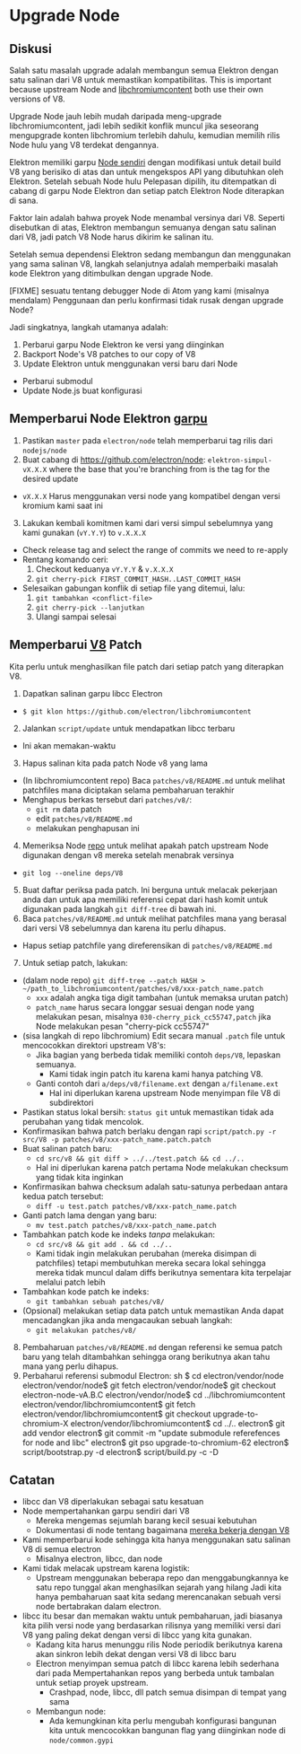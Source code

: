 # Upgrade Node

## Diskusi

Salah satu masalah upgrade adalah membangun semua Elektron dengan satu salinan dari V8 untuk memastikan kompatibilitas. This is important because upstream Node and [libchromiumcontent](upgrading-chromium.md) both use their own versions of V8.

Upgrade Node jauh lebih mudah daripada meng-upgrade libchromiumcontent, jadi lebih sedikit konflik muncul jika seseorang mengupgrade konten libchromium terlebih dahulu, kemudian memilih rilis Node hulu yang V8 terdekat dengannya.

Elektron memiliki garpu [Node sendiri](https://github.com/electron/node) dengan modifikasi untuk detail build V8 yang berisiko di atas dan untuk mengekspos API yang dibutuhkan oleh Elektron. Setelah sebuah Node hulu Pelepasan dipilih, itu ditempatkan di cabang di garpu Node Elektron dan setiap patch Elektron Node diterapkan di sana.

Faktor lain adalah bahwa proyek Node menambal versinya dari V8. Seperti disebutkan di atas, Elektron membangun semuanya dengan satu salinan dari V8, jadi patch V8 Node harus dikirim ke salinan itu.

Setelah semua dependensi Elektron sedang membangun dan menggunakan yang sama salinan V8, langkah selanjutnya adalah memperbaiki masalah kode Elektron yang ditimbulkan dengan upgrade Node.

[FIXME] sesuatu tentang debugger Node di Atom yang kami (misalnya mendalam) Penggunaan dan perlu konfirmasi tidak rusak dengan upgrade Node?

Jadi singkatnya, langkah utamanya adalah:

1. Perbarui garpu Node Elektron ke versi yang diinginkan
2. Backport Node's V8 patches to our copy of V8
3. Update Elektron untuk menggunakan versi baru dari Node 
  - Perbarui submodul
  - Update Node.js buat konfigurasi

## Memperbarui Node Elektron [garpu](https://github.com/electron/node)

1. Pastikan `master` pada `electron/node` telah memperbarui tag rilis dari `nodejs/node`
2. Buat cabang di https://github.com/electron/node: `elektron-simpul-vX.X.X` where the base that you're branching from is the tag for the desired update 
  - `vX.X.X` Harus menggunakan versi node yang kompatibel dengan versi kromium kami saat ini
3. Lakukan kembali komitmen kami dari versi simpul sebelumnya yang kami gunakan (`vY.Y.Y`) to `v.X.X.X` 
  - Check release tag and select the range of commits we need to re-apply
  - Rentang komando ceri: 
    1. Checkout keduanya `vY.Y.Y` & `v.X.X.X`
    2. `git cherry-pick FIRST_COMMIT_HASH..LAST_COMMIT_HASH`
  - Selesaikan gabungan konflik di setiap file yang ditemui, lalu: 
    1. `git tambahkan <conflict-file>`
    2. `git cherry-pick --lanjutkan`
    3. Ulangi sampai selesai

## Memperbarui [V8](https://github.com/electron/node/src/V8) Patch

Kita perlu untuk menghasilkan file patch dari setiap patch yang diterapkan V8.

1. Dapatkan salinan garpu libcc Electron 
  - `$ git klon https://github.com/electron/libchromiumcontent`
2. Jalankan `script/update` untuk mendapatkan libcc terbaru 
  - Ini akan memakan-waktu
3. Hapus salinan kita pada patch Node v8 yang lama 
  - (In libchromiumcontent repo) Baca `patches/v8/README.md` untuk melihat patchfiles mana diciptakan selama pembaharuan terakhir
  - Menghapus berkas tersebut dari `patches/v8/`: 
    - `git rm` data patch
    - edit `patches/v8/README.md`
    - melakukan penghapusan ini
4. Memeriksa Node [repo](https://github.com/electron/node) untuk melihat apakah patch upstream Node digunakan dengan v8 mereka setelah menabrak versinya 
  - `git log --oneline deps/V8`
5. Buat daftar periksa pada patch. Ini berguna untuk melacak pekerjaan anda dan untuk apa memiliki referensi cepat dari hash komit untuk digunakan pada langkah `git diff-tree` di bawah ini.
6. Baca `patches/v8/README.md` untuk melihat patchfiles mana yang berasal dari versi V8 sebelumnya dan karena itu perlu dihapus. 
  - Hapus setiap patchfile yang direferensikan di `patches/v8/README.md`
7. Untuk setiap patch, lakukan: 
  - (dalam node repo) `git diff-tree --patch HASH > ~/path_to_libchromiumcontent/patches/v8/xxx-patch_name.patch` 
    - `xxx` adalah angka tiga digit tambahan (untuk memaksa urutan patch)
    - `patch_name` harus secara longgar sesuai dengan node yang melakukan pesan, misalnya `030-cherry_pick_cc55747,patch` jika Node melakukan pesan "cherry-pick cc55747"
  - (sisa langkah di repo libchromium) Edit secara manual `.patch` file untuk mencocokkan direktori upstream V8's: 
    - Jika bagian yang berbeda tidak memiliki contoh `deps/V8`, lepaskan semuanya. 
      - Kami tidak ingin patch itu karena kami hanya patching V8.
    - Ganti contoh dari `a/deps/v8/filename.ext` dengan `a/filename.ext` 
      - Hal ini diperlukan karena upstream Node menyimpan file V8 di subdirektori
  - Pastikan status lokal bersih: `status git` untuk memastikan tidak ada perubahan yang tidak mencolok.
  - Konfirmasikan bahwa patch berlaku dengan rapi `script/patch.py -r src/V8 -p patches/v8/xxx-patch_name.patch.patch`
  - Buat salinan patch baru: 
    - `cd src/v8 && git diff > ../../test.patch && cd ../..`
    - Hal ini diperlukan karena patch pertama Node melakukan checksum yang tidak kita inginkan
  - Konfirmasikan bahwa checksum adalah satu-satunya perbedaan antara kedua patch tersebut: 
    - `diff -u test.patch patches/v8/xxx-patch_name.patch`
  - Ganti patch lama dengan yang baru: 
    - `mv test.patch patches/v8/xxx-patch_name.patch`
  - Tambahkan patch kode ke indeks *tanpa* melakukan: 
    - `cd src/v8 && git add . && cd ../..`
    - Kami tidak ingin melakukan perubahan (mereka disimpan di patchfiles) tetapi membutuhkan mereka secara lokal sehingga mereka tidak muncul dalam diffs berikutnya sementara kita terpelajar melalui patch lebih
  - Tambahkan kode patch ke indeks: 
    - `git tambahkan sebuah patches/v8/`
  - (Opsional) melakukan setiap data patch untuk memastikan Anda dapat mencadangkan jika anda mengacaukan sebuah langkah: 
    - `git melakukan patches/v8/`
8. Pembaharuan `patches/v8/README.md` dengan referensi ke semua patch baru yang telah ditambahkan sehingga orang berikutnya akan tahu mana yang perlu dihapus.
9. Perbaharui referensi submodul Electron: 
      sh
      $ cd electron/vendor/node
      electron/vendor/node$ git fetch
      electron/vendor/node$ git checkout electron-node-vA.B.C
      electron/vendor/node$ cd ../libchromiumcontent
      electron/vendor/libchromiumcontent$ git fetch
      electron/vendor/libchromiumcontent$ git checkout upgrade-to-chromium-X
      electron/vendor/libchromiumcontent$ cd ../..
      electron$ git add vendor
      electron$ git commit -m "update submodule referefences for node and libc"
      electron$ git pso upgrade-to-chromium-62
      electron$ script/bootstrap.py -d
      electron$ script/build.py -c -D

## Catatan

- libcc dan V8 diperlakukan sebagai satu kesatuan
- Node mempertahankan garpu sendiri dari V8 
  - Mereka mengemas sejumlah barang kecil sesuai kebutuhan
  - Dokumentasi di node tentang bagaimana [mereka bekerja dengan V8](https://nodejs.org/api/v8.html)
- Kami memperbarui kode sehingga kita hanya menggunakan satu salinan V8 di semua electron 
  - Misalnya electron, libcc, dan node
- Kami tidak melacak upstream karena logistik: 
  - Upstream menggunakan beberapa repo dan menggabungkannya ke satu repo tunggal akan menghasilkan sejarah yang hilang Jadi kita hanya pembaharuan saat kita sedang merencanakan sebuah versi node bertabrakan dalam electron.
- libcc itu besar dan memakan waktu untuk pembaharuan, jadi biasanya kita pilih versi node yang berdasarkan rilisnya yang memiliki versi dari V8 yang paling dekat dengan versi di libcc yang kita gunakan. 
  - Kadang kita harus menunggu rilis Node periodik berikutnya karena akan sinkron lebih dekat dengan versi V8 di libcc baru
  - Electron menyimpan semua patch di libcc karena lebih sederhana dari pada Mempertahankan repos yang berbeda untuk tambalan untuk setiap proyek upstream. 
    - Crashpad, node, libcc, dll patch semua disimpan di tempat yang sama
  - Membangun node: 
    - Ada kemungkinan kita perlu mengubah konfigurasi bangunan kita untuk mencocokkan bangunan flag yang diinginkan node di `node/common.gypi`